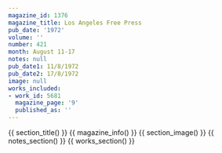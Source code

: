 ```yaml
---
magazine_id: 1376
magazine_title: Los Angeles Free Press
pub_date: '1972'
volume: ''
number: 421
month: August 11-17
notes: null
pub_date1: 11/8/1972
pub_date2: 17/8/1972
image: null
works_included:
- work_id: 5681
  magazine_page: '9'
  published_as: ''
---
```


{{ section_title() }}
{{ magazine_info() }}
{{ section_image() }}
{{ notes_section() }}
{{ works_section() }}
